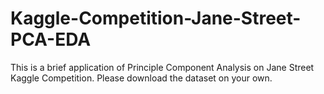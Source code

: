 # Kaggle-Competition-Jane-Street-PCA-EDA
This is a brief application of Principle Component Analysis on Jane Street Kaggle Competition.
Please download the dataset on your own.

